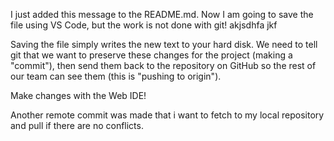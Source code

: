 I just added this message to the README.md. Now I am going to save the file using VS Code, but the work is not done with git!
akjsdhfa jkf


Saving the file simply writes the new text to your hard disk. We need to tell git that we want to preserve these changes for the project (making a
"commit"), then send them
back to the repository on GitHub so the rest of our team can see them (this is "pushing to origin").

Make changes with the Web IDE!

Another remote commit was made that i want to fetch to my local repository and pull if there are no conflicts.

